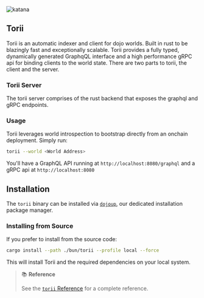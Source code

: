 ![katana](/torii-icon-word.png)

## Torii

Torii is an automatic indexer and client for dojo worlds. Built in rust to be blazingly fast and exceptionally scalable. Torii provides a fully typed, dynamically generated GraphqQL interface and a high performance gRPC api for binding clients to the world state. There are two parts to torii, the client and the server.

### Torii Server

The torii server comprises of the rust backend that exposes the graphql and gRPC endpoints.

<!-- ### Torii Client

Torii client interfaces with the server to provide an easy to use api for your clients:

- [wasm](/client/dojojs.md#dojoenginetorii-wasm)
- [unity](/client/sdk/unity.md)
- [c](/client/sdk/unity.md) -->

### Usage

Torii leverages world introspection to bootstrap directly from an onchain deployment. Simply run:

```sh
torii --world <World Address>
```

You'll have a GraphQL API running at `http://localhost:8080/graphql` and a gRPC api at `http://localhost:8080`

## Installation

The `torii` binary can be installed via [`dojoup`](/getting-started/quick-start.md), our dedicated installation package manager.

### Installing from Source

If you prefer to install from the source code:

```sh
cargo install --path ./bun/torii --profile local --force
```

This will install Torii and the required dependencies on your local system.

> 📚 **Reference**
>
> See the [`torii` Reference](/toolchain/torii/reference.md) for a complete reference.
